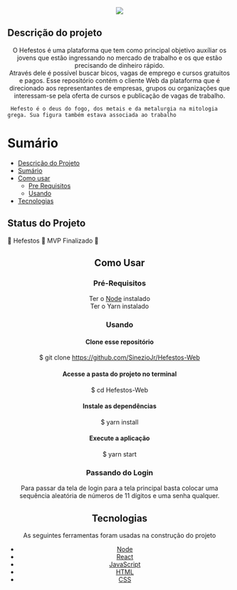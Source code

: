 <p align="center">
    <Img src="https://i.ibb.co/8XM4H1L/4450101393-87769958-de9c-40c7-8bf3-0609fc0a80a8.png"/>
</p>

## Descrição do projeto
<p align="center">
    O Hefestos é uma plataforma que tem como principal objetivo auxíliar os jovens que estão ingressando no mercado de trabalho e os que estão precisando de dinheiro rápido.<br>
    Através dele é possível buscar bicos, vagas de emprego e cursos gratuitos e pagos.
    Esse repositório contém o cliente Web da plataforma que é direcionado aos representantes de empresas, grupos ou organizações que interessam-se pela oferta de cursos e publicação de vagas de trabalho.
    
     Hefesto é o deus do fogo, dos metais e da metalurgia na mitologia grega. Sua figura também estava associada ao trabalho

</p>

Sumário
=================
<!--ts-->
   * [Descrição do Projeto](#descrição-do-projeto)
   * [Sumário](#sumário)
   * [Como usar](#como-usar)
      * [Pre Requisitos](#pré-requisitos)
      * [Usando](#usando)
   * [Tecnologias](#tecnologias)
<!--te-->

## Status do Projeto

<and align="center">
    🚧  Hefestos 🚀 MVP Finalizado  🚧
</h4>

## Como Usar

### Pré-Requisitos

<p>
    Ter o <a href="https://nodejs.org/en/">Node</a> instalado<br>
    Ter o <a hreh="https://yarnpkg.com/">Yarn</a> instalado
</p>

### Usando

  #### Clone esse repositório
  $ git clone <https://github.com/SinezioJr/Hefestos-Web>
  
  #### Acesse a pasta do projeto no terminal
  $ cd Hefestos-Web
  
  #### Instale as dependências
  $ yarn install
  
  #### Execute a aplicação
  $ yarn start
  
  ### Passando do Login
  Para passar da tela de login para a tela principal basta colocar uma sequência aleatória de números de 11 dígitos e uma senha qualquer.

## Tecnologias

As seguintes ferramentas foram usadas na construção do projeto

- [Node](https://nodejs.org/en/)
- [React](https://pt-br.reactjs.org/)
- [JavaScript](https://developer.mozilla.org/pt-BR/docs/Web/JavaScript)
- [HTML](https://html.com/)
- [CSS](https://www.w3.org/Style/CSS/Overview.en.html)
